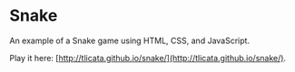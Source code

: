 Snake
=====

An example of a Snake game using HTML, CSS, and JavaScript.

Play it here: [http://tlicata.github.io/snake/](http://tlicata.github.io/snake/).
